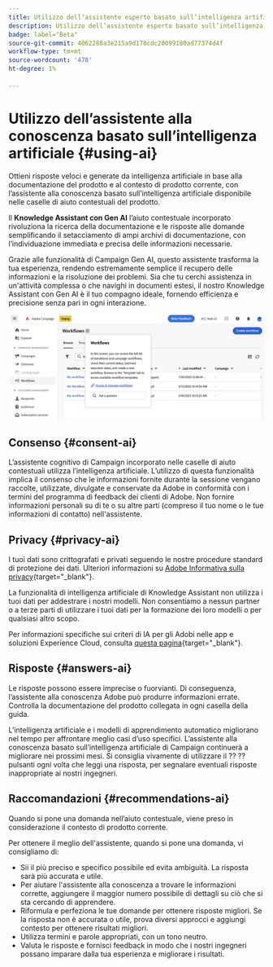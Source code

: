 ```yaml
---
title: Utilizzo dell’assistente esperto basato sull’intelligenza artificiale in Campaign Web
description: Utilizzo dell’assistente esperto basato sull’intelligenza artificiale in Campaign Web
badge: label="Beta"
source-git-commit: 4062288a3e215a9d178cdc20099180ad77374d4f
workflow-type: tm+mt
source-wordcount: '478'
ht-degree: 1%

---
```


# Utilizzo dell’assistente alla conoscenza basato sull’intelligenza artificiale {#using-ai}

Ottieni risposte veloci e generate da intelligenza artificiale in base alla documentazione del prodotto e al contesto di prodotto corrente, con l’assistente alla conoscenza basato sull’intelligenza artificiale disponibile nelle caselle di aiuto contestuali del prodotto.

Il **Knowledge Assistant con Gen AI** l’aiuto contestuale incorporato rivoluziona la ricerca della documentazione e le risposte alle domande semplificando il setacciamento di ampi archivi di documentazione, con l’individuazione immediata e precisa delle informazioni necessarie.

Grazie alle funzionalità di Campaign Gen AI, questo assistente trasforma la tua esperienza, rendendo estremamente semplice il recupero delle informazioni e la risoluzione dei problemi. Sia che tu cerchi assistenza in un&#39;attività complessa o che navighi in documenti estesi, il nostro Knowledge Assistant con Gen AI è il tuo compagno ideale, fornendo efficienza e precisione senza pari in ogni interazione.

![](assets/ask-a-question.png)


## Consenso {#consent-ai}

L’assistente cognitivo di Campaign incorporato nelle caselle di aiuto contestuali utilizza l’intelligenza artificiale. L’utilizzo di questa funzionalità implica il consenso che le informazioni fornite durante la sessione vengano raccolte, utilizzate, divulgate e conservate da Adobe in conformità con i termini del programma di feedback dei clienti di Adobe. Non fornire informazioni personali su di te o su altre parti (compreso il tuo nome o le tue informazioni di contatto) nell&#39;assistente.

## Privacy {#privacy-ai}

I tuoi dati sono crittografati e privati seguendo le nostre procedure standard di protezione dei dati. Ulteriori informazioni su [Adobe Informativa sulla privacy](https://www.adobe.com/it/privacy/policy.html){target="_blank"}.

La funzionalità di intelligenza artificiale di Knowledge Assistant non utilizza i tuoi dati per addestrare i nostri modelli. Non consentiamo a nessun partner o a terze parti di utilizzare i tuoi dati per la formazione dei loro modelli o per qualsiasi altro scopo.

Per informazioni specifiche sui criteri di IA per gli Adobi nelle app e soluzioni Experience Cloud, consulta [questa pagina](https://business.adobe.com/products/sensei/adobe-sensei.html){target="_blank"}.

## Risposte {#answers-ai}

Le risposte possono essere imprecise o fuorvianti. Di conseguenza, l’assistente alla conoscenza Adobe può produrre informazioni errate. Controlla la documentazione del prodotto collegata in ogni casella della guida.

L’intelligenza artificiale e i modelli di apprendimento automatico migliorano nel tempo per affrontare meglio casi d’uso specifici. L’assistente alla conoscenza basato sull’intelligenza artificiale di Campaign continuerà a migliorare nei prossimi mesi. Si consiglia vivamente di utilizzare il ?? ?? pulsanti ogni volta che leggi una risposta, per segnalare eventuali risposte inappropriate ai nostri ingegneri.

## Raccomandazioni  {#recommendations-ai}

Quando si pone una domanda nell’aiuto contestuale, viene preso in considerazione il contesto di prodotto corrente.

Per ottenere il meglio dell&#39;assistente, quando si pone una domanda, vi consigliamo di:

* Sii il più preciso e specifico possibile ed evita ambiguità. La risposta sarà più accurata e utile.
* Per aiutare l&#39;assistente alla conoscenza a trovare le informazioni corrette, aggiungere il maggior numero possibile di dettagli su ciò che si sta cercando di apprendere.
* Riformula e perfeziona le tue domande per ottenere risposte migliori. Se la risposta non è accurata o utile, prova diversi approcci e aggiungi contesto per ottenere risultati migliori.
* Utilizza termini e parole appropriati, con un tono neutro.
* Valuta le risposte e fornisci feedback in modo che i nostri ingegneri possano imparare dalla tua esperienza e migliorare i risultati.

